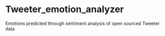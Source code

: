# Tweeter_emotion_analyzer
Emotions predicted through sentiment analysis of open sourced Tweeter data
